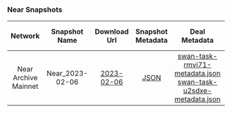### Near Snapshots

| Network | Snapshot Name | Download Url | Snapshot Metadata | Deal Metadata | Deal Metadata NFT(opensea) |
| :-: | :-: | :-: | :-: | :-: | :-: |
| Near Archive Mainnet | Near_2023-02-06 | [2023-02-06](s3://near-protocol-public/backups/mainnet/archive/latest)| [JSON]( Near/2023-02-06_near_snap/near-snap-20230206-car-01.json ':include') | [swan-task-rmvi71-metadata.json](Near/2023-02-06_near_snap/swan-task-rmvi71-metadata.json ':include') <br> [swan-task-u2sdxe-metadata.json](Near/2023-02-06_near_snap/swan-task-u2sdxe-metadata.json ':include') | |
